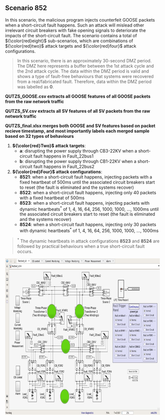 ## Scenario 852
In this scenario, the malicious program injects counterfeit GOOSE packets when a short-circuit fault happens. Such an attack will mislead other irrelevant circuit breakers with fake opening signals to deteriorate the impacts of the short-circuit fault. The scenario contains a total of ${\color{red}eight}$ sub-scenarios, which are combinations of ${\color{red}two}$ attack targets and ${\color{red}four}$ attack configurations.

> In this scenario, there is an approximately 30-second DMZ period. The DMZ here represents a buffer between the 1st attack cycle and the 2nd attack cycle. The data within the DMZ period is valid and shows a type of fault-free behaviours that systems were recovered from a real/fabricated fault. Therefore, data within the DMZ period was labelled as **0**.

**QUTZS_GOOSE.csv extracts all GOOSE features of all GOOSE packets from the raw network traffic**

**QUTZS_SV.csv extracts all SV features of all SV packets from the raw network traffic**

**QUTZS_final.xlsx merges both GOOSE and SV features based on packet recieve timestamp, and most importantly labels each merged sample based on 32 types of behaviours**

1. **${\color{red}Two}$ attack targets**: 
   - **a**: disrupting the power supply through CB3-22KV when a short-circuit fault happens in Fault_22bus1
   - **b**: disrupting the power supply through CB1-22KV when a short-circuit fault happens in Fault_22bus2
2. **${\color{red}Four}$ attack configurations**:
   - **8521**: when a short-circuit fault happens, injecting packets with a fixed heartbeat of 500ms until the associated circuit breakers start to reset (the fault is eliminated and the systems recover)
   - **8522**: when a short-circuit fault happens, injecting only 40 packets with a fixed heartbeat of 500ms
   - **8523**: when a short-circuit fault happens, injecting packets with dynamic heartbeats<sup>*</sup> of 1, 4, 16, 64, 256, 1000, 1000, ..., 1000ms until the associated circuit breakers start to reset (the fault is eliminated and the systems recover)
   - **8524**: when a short-circuit fault happens, injecting only 30 packets with dynamic heartbeats<sup>*</sup> of 1, 4, 16, 64, 256, 1000, 1000, ..., 1000ms

> <sup>*</sup> The dynamic heartbeats in attack configurations **8523** and **8524** are followed by practical behaviours when a true short-circuit fault occurs.

<img src="https://github.com/CSCRC-SCREED/QUT-ZSS-2023/blob/main/PrimaryPlant.jpg" alt="" width="800" height="510" />
